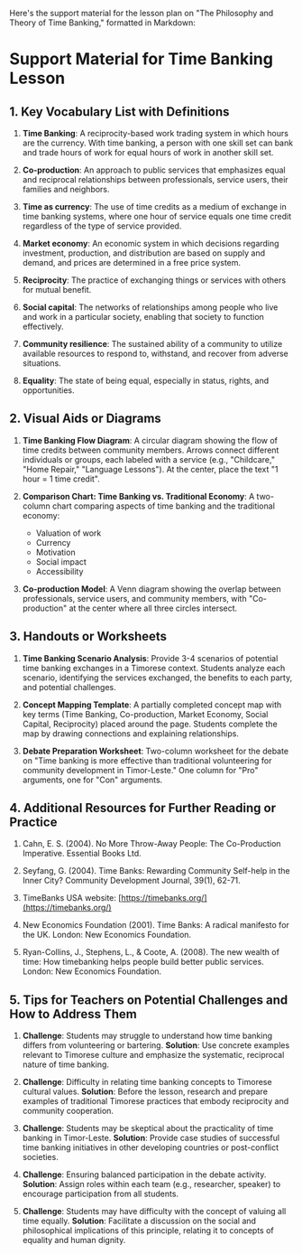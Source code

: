 Here's the support material for the lesson plan on "The Philosophy and Theory of Time Banking," formatted in Markdown:

# Support Material for Time Banking Lesson

## 1. Key Vocabulary List with Definitions

1. **Time Banking**: A reciprocity-based work trading system in which hours are the currency. With time banking, a person with one skill set can bank and trade hours of work for equal hours of work in another skill set.

2. **Co-production**: An approach to public services that emphasizes equal and reciprocal relationships between professionals, service users, their families and neighbors.

3. **Time as currency**: The use of time credits as a medium of exchange in time banking systems, where one hour of service equals one time credit regardless of the type of service provided.

4. **Market economy**: An economic system in which decisions regarding investment, production, and distribution are based on supply and demand, and prices are determined in a free price system.

5. **Reciprocity**: The practice of exchanging things or services with others for mutual benefit.

6. **Social capital**: The networks of relationships among people who live and work in a particular society, enabling that society to function effectively.

7. **Community resilience**: The sustained ability of a community to utilize available resources to respond to, withstand, and recover from adverse situations.

8. **Equality**: The state of being equal, especially in status, rights, and opportunities.

## 2. Visual Aids or Diagrams

1. **Time Banking Flow Diagram**:
   A circular diagram showing the flow of time credits between community members. Arrows connect different individuals or groups, each labeled with a service (e.g., "Childcare," "Home Repair," "Language Lessons"). At the center, place the text "1 hour = 1 time credit".

2. **Comparison Chart: Time Banking vs. Traditional Economy**:
   A two-column chart comparing aspects of time banking and the traditional economy:
   - Valuation of work
   - Currency
   - Motivation
   - Social impact
   - Accessibility

3. **Co-production Model**:
   A Venn diagram showing the overlap between professionals, service users, and community members, with "Co-production" at the center where all three circles intersect.

## 3. Handouts or Worksheets

1. **Time Banking Scenario Analysis**:
   Provide 3-4 scenarios of potential time banking exchanges in a Timorese context. Students analyze each scenario, identifying the services exchanged, the benefits to each party, and potential challenges.

2. **Concept Mapping Template**:
   A partially completed concept map with key terms (Time Banking, Co-production, Market Economy, Social Capital, Reciprocity) placed around the page. Students complete the map by drawing connections and explaining relationships.

3. **Debate Preparation Worksheet**:
   Two-column worksheet for the debate on "Time banking is more effective than traditional volunteering for community development in Timor-Leste." One column for "Pro" arguments, one for "Con" arguments.

## 4. Additional Resources for Further Reading or Practice

1. Cahn, E. S. (2004). No More Throw-Away People: The Co-Production Imperative. Essential Books Ltd.

2. Seyfang, G. (2004). Time Banks: Rewarding Community Self-help in the Inner City? Community Development Journal, 39(1), 62-71.

3. TimeBanks USA website: [https://timebanks.org/](https://timebanks.org/)

4. New Economics Foundation (2001). Time Banks: A radical manifesto for the UK. London: New Economics Foundation.

5. Ryan-Collins, J., Stephens, L., & Coote, A. (2008). The new wealth of time: How timebanking helps people build better public services. London: New Economics Foundation.

## 5. Tips for Teachers on Potential Challenges and How to Address Them

1. **Challenge**: Students may struggle to understand how time banking differs from volunteering or bartering.
   **Solution**: Use concrete examples relevant to Timorese culture and emphasize the systematic, reciprocal nature of time banking.

2. **Challenge**: Difficulty in relating time banking concepts to Timorese cultural values.
   **Solution**: Before the lesson, research and prepare examples of traditional Timorese practices that embody reciprocity and community cooperation.

3. **Challenge**: Students may be skeptical about the practicality of time banking in Timor-Leste.
   **Solution**: Provide case studies of successful time banking initiatives in other developing countries or post-conflict societies.

4. **Challenge**: Ensuring balanced participation in the debate activity.
   **Solution**: Assign roles within each team (e.g., researcher, speaker) to encourage participation from all students.

5. **Challenge**: Students may have difficulty with the concept of valuing all time equally.
   **Solution**: Facilitate a discussion on the social and philosophical implications of this principle, relating it to concepts of equality and human dignity.